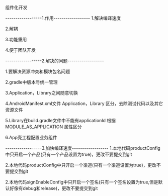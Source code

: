 组件化开发

------------------1.作用------------------
1.解决编译速度

2.解耦

3.功能重用

4.便于团队开发


------------------2.解决的问题------------------

1.要解决资源冲突和模块包名问题

2.gradle中版本号统一管理

3.Application，Library之间随意切换

4.AndroidManifest.xml文件 Application，Library 区分，去除测试代码以及其它资源文件

5.Library在build.gradle文件中不能有applicationId
  根据 MODULE_AS_APPLICATION 属性区分
  
6.App壳工程配置业务组件


------------------3.加快编译速度------------------
1.本地代码productConfig中只开启一个产品(只有一个产品设置为true)，更改不要提交到git

2.本地代码productConfig中只开启一个渠道(只有一个渠道设置为true)，更改不要提交到git

2.本地代码signEnableConfig中只开启一个签名(只有一个签名设置为true,但是默认好像有debug和release)，更改不要提交到git